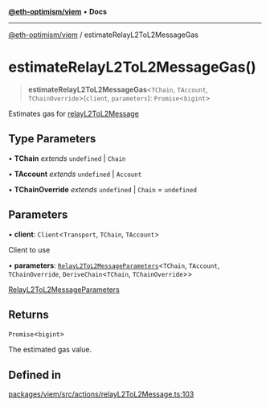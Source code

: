 [**@eth-optimism/viem**](../README.md) • **Docs**

***

[@eth-optimism/viem](../README.md) / estimateRelayL2ToL2MessageGas

# estimateRelayL2ToL2MessageGas()

> **estimateRelayL2ToL2MessageGas**\<`TChain`, `TAccount`, `TChainOverride`\>(`client`, `parameters`): `Promise`\<`bigint`\>

Estimates gas for [relayL2ToL2Message](relayL2ToL2Message.md)

## Type Parameters

• **TChain** *extends* `undefined` \| `Chain`

• **TAccount** *extends* `undefined` \| `Account`

• **TChainOverride** *extends* `undefined` \| `Chain` = `undefined`

## Parameters

• **client**: `Client`\<`Transport`, `TChain`, `TAccount`\>

Client to use

• **parameters**: [`RelayL2ToL2MessageParameters`](../type-aliases/RelayL2ToL2MessageParameters.md)\<`TChain`, `TAccount`, `TChainOverride`, `DeriveChain`\<`TChain`, `TChainOverride`\>\>

[RelayL2ToL2MessageParameters](../type-aliases/RelayL2ToL2MessageParameters.md)

## Returns

`Promise`\<`bigint`\>

The estimated gas value.

## Defined in

[packages/viem/src/actions/relayL2ToL2Message.ts:103](https://github.com/ethereum-optimism/ecosystem/blob/2fda6aba11612b1bd271ada62170b607e878a916/packages/viem/src/actions/relayL2ToL2Message.ts#L103)
